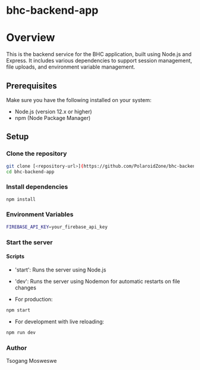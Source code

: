 # bhc-backend-app

 
# Overview
This is the backend service for the BHC application, built using Node.js and Express. It includes various dependencies to support session management, file uploads, and environment variable management.

## Prerequisites
Make sure you have the following installed on your system:
- Node.js (version 12.x or higher)
- npm (Node Package Manager)

## Setup

### Clone the repository
```sh
git clone [<repository-url>](https://github.com/PolaroidZone/bhc-backend-app.git)
cd bhc-backend-app
```

### Install dependencies
```sh
npm install
```

### Environment Variables
```sh
FIREBASE_API_KEY=your_firebase_api_key
```

### Start the server

#### Scripts
* 'start': Runs the server using Node.js
* 'dev': Runs the server using Nodemon for automatic restarts on file changes

* For production:
```sh
npm start
```
* For development with live reloading:
```sh
npm run dev
```

### Author
Tsogang Mosweswe
